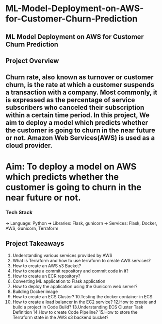 # ML-Model-Deployment-on-AWS-for-Customer-Churn-Prediction
## ML Model Deployment on AWS for Customer Churn Prediction

## Project Overview

## Churn rate, also known as turnover or customer churn, is the rate at which a customer suspends a transaction with a company. Most commonly, it is expressed as the percentage of service subscribers who canceled their subscription within a certain time period. In this project, We aim to deploy a model which predicts whether the customer is going to churn in the near future or not. Amazon Web Services(AWS) is used as a cloud provider. 

# Aim:  To deploy a model on AWS which predicts whether the customer is going to churn in the near future or not.
### Tech Stack
  ➔ Language: Python 
  ➔ Libraries: Flask, gunicorn 
  ➔ Services: Flask, Docker, AWS, Gunicorn, Terraform
  
## Project Takeaways 
1. Understanding various services provided by AWS 
2. What is Terraform and how to use terraform to create AWS services? 
3. How to create an AWS s3 Bucket? 
4. How to create a commit repository and commit code in it? 
5. How to create an ECR repository? 
6. Converting ML application to Flask application 
7. How to deploy the application using the Gunicorn web server? 
8. Building Docker image 
9. How to create an ECS Cluster? 
10.Testing the docker container in ECS 
11. How to create a load balancer in the EC2 service? 
12.How to create and build a project in Code Build? 
13.Understanding ECS Cluster Task Definition 
14.How to create Code Pipeline? 
15.How to store the Terraform state in the AWS s3 backend bucket?
